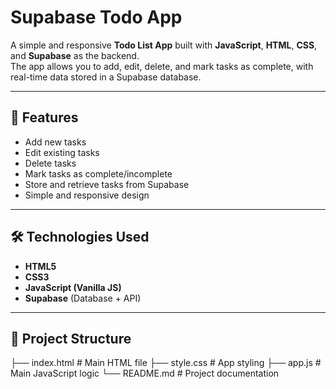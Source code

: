 # Supabase Todo App

A simple and responsive **Todo List App** built with **JavaScript**, **HTML**, **CSS**, and **Supabase** as the backend.  
The app allows you to add, edit, delete, and mark tasks as complete, with real-time data stored in a Supabase database.

---

## 🚀 Features
- Add new tasks
- Edit existing tasks
- Delete tasks
- Mark tasks as complete/incomplete
- Store and retrieve tasks from Supabase
- Simple and responsive design

---

## 🛠️ Technologies Used
- **HTML5**
- **CSS3**
- **JavaScript (Vanilla JS)**
- **Supabase** (Database + API)

---

## 📂 Project Structure

├── index.html # Main HTML file
├── style.css # App styling
├── app.js # Main JavaScript logic
└── README.md # Project documentation
